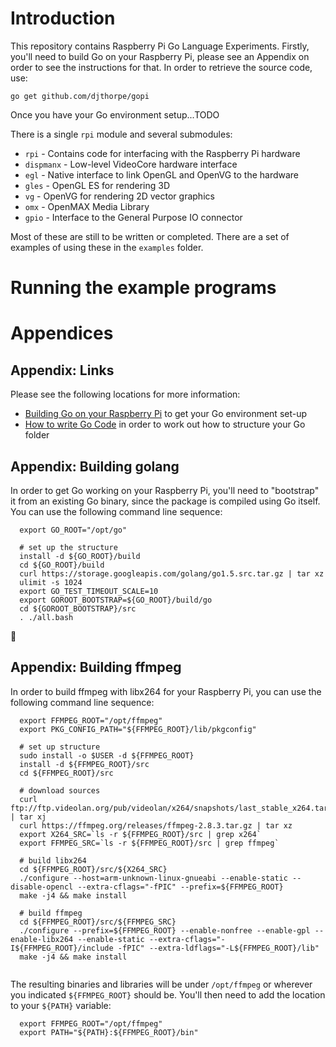 # Introduction

This repository contains Raspberry Pi Go Language Experiments. Firstly, you'll need to build Go on
your Raspberry Pi, please see an Appendix on order to see the instructions for that. In order to 
retrieve the source code, use:

```
go get github.com/djthorpe/gopi
```

Once you have your Go environment setup...TODO

There is a single `rpi` module and several submodules:

  * `rpi` - Contains code for interfacing with the Raspberry Pi hardware
  * `dispmanx` - Low-level VideoCore hardware interface
  * `egl` - Native interface to link OpenGL and OpenVG to the hardware
  * `gles` - OpenGL ES for rendering 3D
  * `vg` - OpenVG for rendering 2D vector graphics 
  * `omx` - OpenMAX Media Library
  * `gpio` - Interface to the General Purpose IO connector

Most of these are still to be written or completed. There are a set of examples
of using these in the `examples` folder.

# Running the example programs

# Appendices

## Appendix: Links

Please see the following locations for more information:

  * [Building Go on your Raspberry Pi](http://dave.cheney.net/2015/09/04/building-go-1-5-on-the-raspberry-pi) to
    get your Go environment set-up
  * [How to write Go Code](http://golang.org/doc/code.html) in order to work out how to structure your Go folder
 
## Appendix: Building golang

In order to get Go working on your Raspberry Pi, you'll need to "bootstrap" it from an existing Go binary, since
the package is compiled using Go itself. You can use the following command line sequence:

```
  export GO_ROOT="/opt/go"
  
  # set up the structure
  install -d ${GO_ROOT}/build
  cd ${GO_ROOT}/build
  curl https://storage.googleapis.com/golang/go1.5.src.tar.gz | tar xz
  ulimit -s 1024
  export GO_TEST_TIMEOUT_SCALE=10
  export GOROOT_BOOTSTRAP=${GO_ROOT}/build/go
  cd ${GOROOT_BOOTSTRAP}/src
  . ./all.bash
```

## Appendix: Building ffmpeg

In order to build ffmpeg with libx264 for your Raspberry Pi, you can use the 
following command line sequence:

```  
  export FFMPEG_ROOT="/opt/ffmpeg"
  export PKG_CONFIG_PATH="${FFMPEG_ROOT}/lib/pkgconfig"
  
  # set up structure
  sudo install -o $USER -d ${FFMPEG_ROOT}
  install -d ${FFMPEG_ROOT}/src
  cd ${FFMPEG_ROOT}/src

  # download sources
  curl ftp://ftp.videolan.org/pub/videolan/x264/snapshots/last_stable_x264.tar.bz2 | tar xj
  curl https://ffmpeg.org/releases/ffmpeg-2.8.3.tar.gz | tar xz  
  export X264_SRC=`ls -r ${FFMPEG_ROOT}/src | grep x264`
  export FFMPEG_SRC=`ls -r ${FFMPEG_ROOT}/src | grep ffmpeg`

  # build libx264
  cd ${FFMPEG_ROOT}/src/${X264_SRC}
  ./configure --host=arm-unknown-linux-gnueabi --enable-static --disable-opencl --extra-cflags="-fPIC" --prefix=${FFMPEG_ROOT}
  make -j4 && make install

  # build ffmpeg
  cd ${FFMPEG_ROOT}/src/${FFMPEG_SRC}
  ./configure --prefix=${FFMPEG_ROOT} --enable-nonfree --enable-gpl --enable-libx264 --enable-static --extra-cflags="-I${FFMPEG_ROOT}/include -fPIC" --extra-ldflags="-L${FFMPEG_ROOT}/lib"
  make -j4 && make install
  
```

The resulting binaries and libraries will be under `/opt/ffmpeg` or wherever you
indicated `${FFMPEG_ROOT}` should be. You'll then need to add the location to
your `${PATH}` variable:

```
  export FFMPEG_ROOT="/opt/ffmpeg"
  export PATH="${PATH}:${FFMPEG_ROOT}/bin"
```




 

